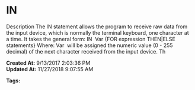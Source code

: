 # IN

Description The IN statement allows the program to receive raw data from the input device, which is normally the terminal keyboard, one character at a time. It takes the general form: IN  Var {FOR expression THEN|ELSE statements} Where: Var  will be assigned the numeric value (0 - 255 decimal) of the next character received from the input device. Th  

**Created At:** 9/13/2017 2:03:36 PM  
**Updated At:** 11/27/2018 9:07:55 AM  

**Tags:**
<badge text='external input' vertical='middle' />
